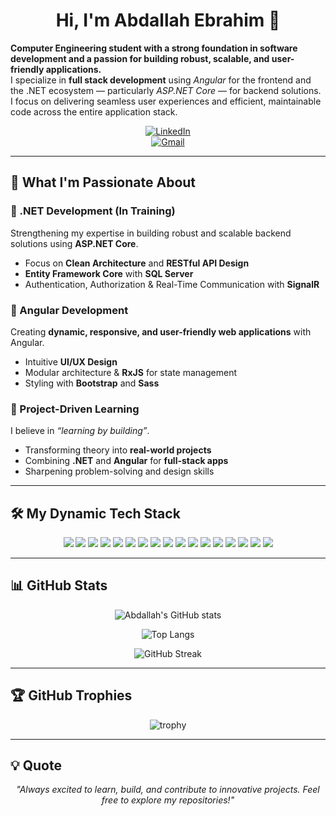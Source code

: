 <div align="center">

# Hi, I'm Abdallah Ebrahim 👋  

</div>

**Computer Engineering student with a strong foundation in software development and a passion for building robust, scalable, and user-friendly applications.**  
I specialize in **full stack development** using *Angular* for the frontend and the .NET ecosystem — particularly *ASP.NET Core* — for backend solutions.  
I focus on delivering seamless user experiences and efficient, maintainable code across the entire application stack.  
<div align="center">
  
[![LinkedIn](https://img.shields.io/badge/LinkedIn-0077B5?style=for-the-badge&logo=linkedin&logoColor=white)](https://www.linkedin.com/in/abdallah-ebrahim-5038272b6)  
[![Gmail](https://img.shields.io/badge/Email-D14836?style=for-the-badge&logo=gmail&logoColor=white)](mailto:engabdallah067@gmail.com)  

</div>

---

## 🚀 What I'm Passionate About  

### 🔹 .NET Development (In Training)  
Strengthening my expertise in building robust and scalable backend solutions using **ASP.NET Core**.  
- Focus on **Clean Architecture** and **RESTful API Design**  
- **Entity Framework Core** with **SQL Server**  
- Authentication, Authorization & Real-Time Communication with **SignalR**  

### 🔹 Angular Development  
Creating **dynamic, responsive, and user-friendly web applications** with Angular.  
- Intuitive **UI/UX Design**  
- Modular architecture & **RxJS** for state management  
- Styling with **Bootstrap** and **Sass**  

### 🔹 Project-Driven Learning  
I believe in *“learning by building”*.  
- Transforming theory into **real-world projects**  
- Combining **.NET** and **Angular** for **full-stack apps**  
- Sharpening problem-solving and design skills  

---

## 🛠️ My Dynamic Tech Stack  
<p align="center">
  <img src="https://img.shields.io/badge/C%23-239120?logo=c-sharp&logoColor=white" />
  <img src="https://img.shields.io/badge/ASP.NET_Core-5C2D91?logo=dotnet&logoColor=white" />
  <img src="https://img.shields.io/badge/Web_API-5C2D91?logo=dotnet&logoColor=white" />
  <img src="https://img.shields.io/badge/Angular-DD0031?logo=angular&logoColor=white" />
  <img src="https://img.shields.io/badge/TypeScript-3178C6?logo=typescript&logoColor=white" />
  <img src="https://img.shields.io/badge/JavaScript-F7DF1E?logo=javascript&logoColor=black" />
  <img src="https://img.shields.io/badge/C++-00599C?logo=cplusplus&logoColor=white" />
  <img src="https://img.shields.io/badge/Bootstrap-7952B3?logo=bootstrap&logoColor=white" />
  <img src="https://img.shields.io/badge/Sass-CC6699?logo=sass&logoColor=white" />
  <img src="https://img.shields.io/badge/HTML5-E34F26?logo=html5&logoColor=white" />
  <img src="https://img.shields.io/badge/CSS3-1572B6?logo=css3&logoColor=white" />
  <img src="https://img.shields.io/badge/SQL_Server-CC2927?logo=microsoftsqlserver&logoColor=white" />
  <img src="https://img.shields.io/badge/Entity_Framework-512BD4?logo=nuget&logoColor=white" />
  <img src="https://img.shields.io/badge/Git-F05032?logo=git&logoColor=white" />
  <img src="https://img.shields.io/badge/GitHub-181717?logo=github&logoColor=white" />
  <img src="https://img.shields.io/badge/Docker-2496ED?logo=docker&logoColor=white" />
  <img src="https://img.shields.io/badge/Postman-FF6C37?logo=postman&logoColor=white" />
</p>

---

## 📊 GitHub Stats  
<div align="center">

![Abdallah's GitHub stats](https://github-readme-stats.vercel.app/api?username=engabdallah123&show_icons=true&theme=radical)  

![Top Langs](https://github-readme-stats.vercel.app/api/top-langs/?username=engabdallah123&layout=compact&theme=radical)  

![GitHub Streak](https://streak-stats.demolab.com?user=engabdallah123&theme=radical&border_radius=8)  

</div>

---

## 🏆 GitHub Trophies  
<div align="center">

![trophy](https://github-profile-trophy.vercel.app/?username=engabdallah123&theme=radical&margin-w=10&margin-h=10)  

</div>

---

## 💡 Quote  
<div align="center">

*"Always excited to learn, build, and contribute to innovative projects. Feel free to explore my repositories!"*  

</div>

